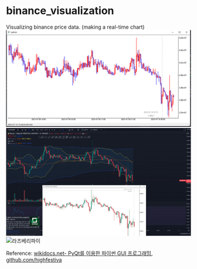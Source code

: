 # binance_visualization
Visualizing binance price data. (making a real-time chart)
![업비트 1분봉](upbit1m.png)
![바이낸스 15분봉](binance15m.png)
![라즈베리파이](rasp.png)


Reference: [wikidocs.net- PyQt를 이용한 파이썬 GUI 프로그래밍](https://wikidocs.net/160261), [github.com/highfestiva](https://github.com/highfestiva/finplot/blob/master/finplot/examples/bitmex-ws.py)

